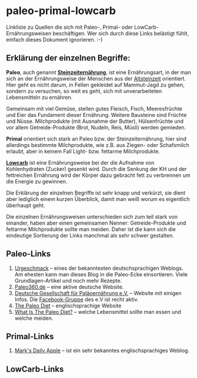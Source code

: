 paleo-primal-lowcarb
====================

Linkliste zu Quellen die sich mit Paleo-, Primal- oder LowCarb-Ernährungsweisen beschäftigen. Wer sich durch diese Links belästigt fühlt, einfach dieses Dokument ignorieren. :-)

## Erklärung der einzelnen Begriffe:

**Paleo**, auch genannt [**Steinzeiternährung**](http://de.wikipedia.org/wiki/Steinzeitern%C3%A4hrung), ist eine Ernährungsart, in der man sich an der Ernährungsweise der Menschen aus der [Altsteinzeit](http://de.wikipedia.org/wiki/Altsteinzeit) orientiert. Hier geht es nicht darum, in Fellen gekleidet auf Mammut-Jagd zu gehen, sondern zu versuchen, so weit es geht, sich mit unverarbeiteten Lebensmitteln zu ernähren.

Gemeinsam mit viel Gemüse, stellen gutes Fleisch, Fisch, Meeresfrüchte und Eier das Fundament dieser Ernährung. Weitere Bausteine sind Früchte und Nüsse. Milchprodukte (mit Ausnahme der Butter), Hülsenfrüchte und vor allem Getreide-Produkte (Brot, Nudeln, Reis, Müsli) werden gemieden.

**Primal** orientiert sich stark an Paleo bzw. der Steinzeiternährung, hier sind allerdings bestimmte Milchprodukte, wie z.B. aus Ziegen- oder Schafsmilch erlaubt, aber in keinem Fall Light- bzw. fettarme Milchprodukte.

[**Lowcarb**](http://de.wikipedia.org/wiki/Low-Carb) ist eine Ernährungsweise bei der die Aufnahme von Kohlenhydraten (Zucker) gesenkt wird. Durch die Senkung der KH und der fettreichen Ernährung wird der Körper dazu gebracht fett zu verbrennen um die Energie zu gewinnen.

Die Erklärung der einzelnen Begriffe ist sehr knapp und verkürzt, sie dient aber lediglich einem kurzen Überblick, damit man weiß worum es eigentlich überhaupt geht.

Die einzelnen Ernährungsweisen unterschieden sich zum teil stark von einander, haben aber einen gemeinsamen Nenner: Getreide-Produkte und fettarme Milchprodukte sollte man meiden. Daher ist die kann sich die eindeutige Sortierung der Links manchmal als sehr schwer gestalten.

## Paleo-Links

1. [Urgeschmack](http://www.urgeschmack.de) – eines der bekanntesten deutschsprachigen Weblogs. Am ehesten kann man dieses Blog in die Paleo-Ecke einsortieren. Viele Grundlagen-Artikel und noch mehr Rezepte.
2. [Paleo360.de](http://www.paleo360.de) – eine aktive deutsche Website.
3. [Deutsche Gesellschaft für Paläoernährung e.V.](http://palaeo-gesellschaft.de) – Website mit einigen Infos. Die [Facebook-Gruppe](https://www.facebook.com/groups/255817637868947/) des e.V ist recht aktiv.
4. [The Paleo Diet](http://thepaleodiet.com) – englischsprachige Website
5. [What Is The Paleo Diet?](http://robbwolf.com/what-is-the-paleo-diet/) – welche Lebensmittel sollte man essen und welche meiden.

## Primal-Links

1. [Mark's Daily Apple](http://www.marksdailyapple.com) – ist ein sehr bekanntes englischsprachiges Weblog.

## LowCarb-Links

